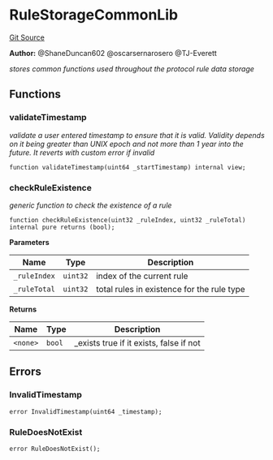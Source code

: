 # RuleStorageCommonLib
[Git Source](https://github.com/thrackle-io/tron/blob/81964a0e15d7593cfe172486fd6691a89432c332/src/economic/ruleStorage/RuleStorageCommonLib.sol)

**Author:**
@ShaneDuncan602 @oscarsernarosero @TJ-Everett

*stores common functions used throughout the protocol rule data storage*


## Functions
### validateTimestamp

*validate a user entered timestamp to ensure that it is valid. Validity depends on it being greater than UNIX epoch and not more than 1 year into the future. It reverts with custom error if invalid*


```solidity
function validateTimestamp(uint64 _startTimestamp) internal view;
```

### checkRuleExistence

*generic function to check the existence of a rule*


```solidity
function checkRuleExistence(uint32 _ruleIndex, uint32 _ruleTotal) internal pure returns (bool);
```
**Parameters**

|Name|Type|Description|
|----|----|-----------|
|`_ruleIndex`|`uint32`|index of the current rule|
|`_ruleTotal`|`uint32`|total rules in existence for the rule type|

**Returns**

|Name|Type|Description|
|----|----|-----------|
|`<none>`|`bool`|_exists true if it exists, false if not|


## Errors
### InvalidTimestamp

```solidity
error InvalidTimestamp(uint64 _timestamp);
```

### RuleDoesNotExist

```solidity
error RuleDoesNotExist();
```

